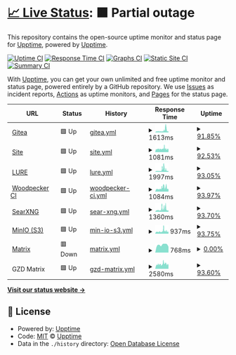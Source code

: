 # [📈 Live Status](https://status.elara.ws): <!--live status--> **🟧 Partial outage**

This repository contains the open-source uptime monitor and status page for [Upptime](https://upptime.js.org), powered by [Upptime](https://github.com/upptime/upptime).

[![Uptime CI](https://github.com/Elara6331/uptime/workflows/Uptime%20CI/badge.svg)](https://github.com/Elara6331/uptime/actions?query=workflow%3A%22Uptime+CI%22)
[![Response Time CI](https://github.com/Elara6331/uptime/workflows/Response%20Time%20CI/badge.svg)](https://github.com/Elara6331/uptime/actions?query=workflow%3A%22Response+Time+CI%22)
[![Graphs CI](https://github.com/Elara6331/uptime/workflows/Graphs%20CI/badge.svg)](https://github.com/Elara6331/uptime/actions?query=workflow%3A%22Graphs+CI%22)
[![Static Site CI](https://github.com/Elara6331/uptime/workflows/Static%20Site%20CI/badge.svg)](https://github.com/Elara6331/uptime/actions?query=workflow%3A%22Static+Site+CI%22)
[![Summary CI](https://github.com/Elara6331/uptime/workflows/Summary%20CI/badge.svg)](https://github.com/Elara6331/uptime/actions?query=workflow%3A%22Summary+CI%22)

With [Upptime](https://upptime.js.org), you can get your own unlimited and free uptime monitor and status page, powered entirely by a GitHub repository. We use [Issues](https://github.com/upptime/upptime/issues) as incident reports, [Actions](https://github.com/Elara6331/uptime/actions) as uptime monitors, and [Pages](https://status.elara.ws) for the status page.

<!--start: status pages-->
<!-- This summary is generated by Upptime (https://github.com/upptime/upptime) -->
<!-- Do not edit this manually, your changes will be overwritten -->
<!-- prettier-ignore -->
| URL | Status | History | Response Time | Uptime |
| --- | ------ | ------- | ------------- | ------ |
| <img alt="" src="https://icons.duckduckgo.com/ip3/gitea.elara.ws.ico" height="13"> [Gitea](https://gitea.elara.ws) | 🟩 Up | [gitea.yml](https://github.com/Elara6331/uptime/commits/HEAD/history/gitea.yml) | <details><summary><img alt="Response time graph" src="./graphs/gitea/response-time-week.png" height="20"> 1613ms</summary><br><a href="https://status.elara.ws/history/gitea"><img alt="Response time 863" src="https://img.shields.io/endpoint?url=https%3A%2F%2Fraw.githubusercontent.com%2FElara6331%2Fuptime%2FHEAD%2Fapi%2Fgitea%2Fresponse-time.json"></a><br><a href="https://status.elara.ws/history/gitea"><img alt="24-hour response time 1552" src="https://img.shields.io/endpoint?url=https%3A%2F%2Fraw.githubusercontent.com%2FElara6331%2Fuptime%2FHEAD%2Fapi%2Fgitea%2Fresponse-time-day.json"></a><br><a href="https://status.elara.ws/history/gitea"><img alt="7-day response time 1613" src="https://img.shields.io/endpoint?url=https%3A%2F%2Fraw.githubusercontent.com%2FElara6331%2Fuptime%2FHEAD%2Fapi%2Fgitea%2Fresponse-time-week.json"></a><br><a href="https://status.elara.ws/history/gitea"><img alt="30-day response time 2386" src="https://img.shields.io/endpoint?url=https%3A%2F%2Fraw.githubusercontent.com%2FElara6331%2Fuptime%2FHEAD%2Fapi%2Fgitea%2Fresponse-time-month.json"></a><br><a href="https://status.elara.ws/history/gitea"><img alt="1-year response time 982" src="https://img.shields.io/endpoint?url=https%3A%2F%2Fraw.githubusercontent.com%2FElara6331%2Fuptime%2FHEAD%2Fapi%2Fgitea%2Fresponse-time-year.json"></a></details> | <details><summary><a href="https://status.elara.ws/history/gitea">91.85%</a></summary><a href="https://status.elara.ws/history/gitea"><img alt="All-time uptime 99.57%" src="https://img.shields.io/endpoint?url=https%3A%2F%2Fraw.githubusercontent.com%2FElara6331%2Fuptime%2FHEAD%2Fapi%2Fgitea%2Fuptime.json"></a><br><a href="https://status.elara.ws/history/gitea"><img alt="24-hour uptime 82.67%" src="https://img.shields.io/endpoint?url=https%3A%2F%2Fraw.githubusercontent.com%2FElara6331%2Fuptime%2FHEAD%2Fapi%2Fgitea%2Fuptime-day.json"></a><br><a href="https://status.elara.ws/history/gitea"><img alt="7-day uptime 91.85%" src="https://img.shields.io/endpoint?url=https%3A%2F%2Fraw.githubusercontent.com%2FElara6331%2Fuptime%2FHEAD%2Fapi%2Fgitea%2Fuptime-week.json"></a><br><a href="https://status.elara.ws/history/gitea"><img alt="30-day uptime 94.91%" src="https://img.shields.io/endpoint?url=https%3A%2F%2Fraw.githubusercontent.com%2FElara6331%2Fuptime%2FHEAD%2Fapi%2Fgitea%2Fuptime-month.json"></a><br><a href="https://status.elara.ws/history/gitea"><img alt="1-year uptime 99.44%" src="https://img.shields.io/endpoint?url=https%3A%2F%2Fraw.githubusercontent.com%2FElara6331%2Fuptime%2FHEAD%2Fapi%2Fgitea%2Fuptime-year.json"></a></details>
| <img alt="" src="https://icons.duckduckgo.com/ip3/www.elara.ws.ico" height="13"> [Site](https://www.elara.ws) | 🟩 Up | [site.yml](https://github.com/Elara6331/uptime/commits/HEAD/history/site.yml) | <details><summary><img alt="Response time graph" src="./graphs/site/response-time-week.png" height="20"> 1081ms</summary><br><a href="https://status.elara.ws/history/site"><img alt="Response time 631" src="https://img.shields.io/endpoint?url=https%3A%2F%2Fraw.githubusercontent.com%2FElara6331%2Fuptime%2FHEAD%2Fapi%2Fsite%2Fresponse-time.json"></a><br><a href="https://status.elara.ws/history/site"><img alt="24-hour response time 1579" src="https://img.shields.io/endpoint?url=https%3A%2F%2Fraw.githubusercontent.com%2FElara6331%2Fuptime%2FHEAD%2Fapi%2Fsite%2Fresponse-time-day.json"></a><br><a href="https://status.elara.ws/history/site"><img alt="7-day response time 1081" src="https://img.shields.io/endpoint?url=https%3A%2F%2Fraw.githubusercontent.com%2FElara6331%2Fuptime%2FHEAD%2Fapi%2Fsite%2Fresponse-time-week.json"></a><br><a href="https://status.elara.ws/history/site"><img alt="30-day response time 1253" src="https://img.shields.io/endpoint?url=https%3A%2F%2Fraw.githubusercontent.com%2FElara6331%2Fuptime%2FHEAD%2Fapi%2Fsite%2Fresponse-time-month.json"></a><br><a href="https://status.elara.ws/history/site"><img alt="1-year response time 668" src="https://img.shields.io/endpoint?url=https%3A%2F%2Fraw.githubusercontent.com%2FElara6331%2Fuptime%2FHEAD%2Fapi%2Fsite%2Fresponse-time-year.json"></a></details> | <details><summary><a href="https://status.elara.ws/history/site">92.53%</a></summary><a href="https://status.elara.ws/history/site"><img alt="All-time uptime 98.66%" src="https://img.shields.io/endpoint?url=https%3A%2F%2Fraw.githubusercontent.com%2FElara6331%2Fuptime%2FHEAD%2Fapi%2Fsite%2Fuptime.json"></a><br><a href="https://status.elara.ws/history/site"><img alt="24-hour uptime 87.41%" src="https://img.shields.io/endpoint?url=https%3A%2F%2Fraw.githubusercontent.com%2FElara6331%2Fuptime%2FHEAD%2Fapi%2Fsite%2Fuptime-day.json"></a><br><a href="https://status.elara.ws/history/site"><img alt="7-day uptime 92.53%" src="https://img.shields.io/endpoint?url=https%3A%2F%2Fraw.githubusercontent.com%2FElara6331%2Fuptime%2FHEAD%2Fapi%2Fsite%2Fuptime-week.json"></a><br><a href="https://status.elara.ws/history/site"><img alt="30-day uptime 79.69%" src="https://img.shields.io/endpoint?url=https%3A%2F%2Fraw.githubusercontent.com%2FElara6331%2Fuptime%2FHEAD%2Fapi%2Fsite%2Fuptime-month.json"></a><br><a href="https://status.elara.ws/history/site"><img alt="1-year uptime 98.17%" src="https://img.shields.io/endpoint?url=https%3A%2F%2Fraw.githubusercontent.com%2FElara6331%2Fuptime%2FHEAD%2Fapi%2Fsite%2Fuptime-year.json"></a></details>
| <img alt="" src="https://icons.duckduckgo.com/ip3/lure.sh.ico" height="13"> [LURE](https://lure.sh) | 🟩 Up | [lure.yml](https://github.com/Elara6331/uptime/commits/HEAD/history/lure.yml) | <details><summary><img alt="Response time graph" src="./graphs/lure/response-time-week.png" height="20"> 1997ms</summary><br><a href="https://status.elara.ws/history/lure"><img alt="Response time 817" src="https://img.shields.io/endpoint?url=https%3A%2F%2Fraw.githubusercontent.com%2FElara6331%2Fuptime%2FHEAD%2Fapi%2Flure%2Fresponse-time.json"></a><br><a href="https://status.elara.ws/history/lure"><img alt="24-hour response time 2058" src="https://img.shields.io/endpoint?url=https%3A%2F%2Fraw.githubusercontent.com%2FElara6331%2Fuptime%2FHEAD%2Fapi%2Flure%2Fresponse-time-day.json"></a><br><a href="https://status.elara.ws/history/lure"><img alt="7-day response time 1997" src="https://img.shields.io/endpoint?url=https%3A%2F%2Fraw.githubusercontent.com%2FElara6331%2Fuptime%2FHEAD%2Fapi%2Flure%2Fresponse-time-week.json"></a><br><a href="https://status.elara.ws/history/lure"><img alt="30-day response time 1579" src="https://img.shields.io/endpoint?url=https%3A%2F%2Fraw.githubusercontent.com%2FElara6331%2Fuptime%2FHEAD%2Fapi%2Flure%2Fresponse-time-month.json"></a><br><a href="https://status.elara.ws/history/lure"><img alt="1-year response time 889" src="https://img.shields.io/endpoint?url=https%3A%2F%2Fraw.githubusercontent.com%2FElara6331%2Fuptime%2FHEAD%2Fapi%2Flure%2Fresponse-time-year.json"></a></details> | <details><summary><a href="https://status.elara.ws/history/lure">93.05%</a></summary><a href="https://status.elara.ws/history/lure"><img alt="All-time uptime 97.36%" src="https://img.shields.io/endpoint?url=https%3A%2F%2Fraw.githubusercontent.com%2FElara6331%2Fuptime%2FHEAD%2Fapi%2Flure%2Fuptime.json"></a><br><a href="https://status.elara.ws/history/lure"><img alt="24-hour uptime 93.12%" src="https://img.shields.io/endpoint?url=https%3A%2F%2Fraw.githubusercontent.com%2FElara6331%2Fuptime%2FHEAD%2Fapi%2Flure%2Fuptime-day.json"></a><br><a href="https://status.elara.ws/history/lure"><img alt="7-day uptime 93.05%" src="https://img.shields.io/endpoint?url=https%3A%2F%2Fraw.githubusercontent.com%2FElara6331%2Fuptime%2FHEAD%2Fapi%2Flure%2Fuptime-week.json"></a><br><a href="https://status.elara.ws/history/lure"><img alt="30-day uptime 56.97%" src="https://img.shields.io/endpoint?url=https%3A%2F%2Fraw.githubusercontent.com%2FElara6331%2Fuptime%2FHEAD%2Fapi%2Flure%2Fuptime-month.json"></a><br><a href="https://status.elara.ws/history/lure"><img alt="1-year uptime 96.26%" src="https://img.shields.io/endpoint?url=https%3A%2F%2Fraw.githubusercontent.com%2FElara6331%2Fuptime%2FHEAD%2Fapi%2Flure%2Fuptime-year.json"></a></details>
| <img alt="" src="https://icons.duckduckgo.com/ip3/ci.elara.ws.ico" height="13"> [Woodpecker CI](https://ci.elara.ws) | 🟩 Up | [woodpecker-ci.yml](https://github.com/Elara6331/uptime/commits/HEAD/history/woodpecker-ci.yml) | <details><summary><img alt="Response time graph" src="./graphs/woodpecker-ci/response-time-week.png" height="20"> 1084ms</summary><br><a href="https://status.elara.ws/history/woodpecker-ci"><img alt="Response time 523" src="https://img.shields.io/endpoint?url=https%3A%2F%2Fraw.githubusercontent.com%2FElara6331%2Fuptime%2FHEAD%2Fapi%2Fwoodpecker-ci%2Fresponse-time.json"></a><br><a href="https://status.elara.ws/history/woodpecker-ci"><img alt="24-hour response time 1438" src="https://img.shields.io/endpoint?url=https%3A%2F%2Fraw.githubusercontent.com%2FElara6331%2Fuptime%2FHEAD%2Fapi%2Fwoodpecker-ci%2Fresponse-time-day.json"></a><br><a href="https://status.elara.ws/history/woodpecker-ci"><img alt="7-day response time 1084" src="https://img.shields.io/endpoint?url=https%3A%2F%2Fraw.githubusercontent.com%2FElara6331%2Fuptime%2FHEAD%2Fapi%2Fwoodpecker-ci%2Fresponse-time-week.json"></a><br><a href="https://status.elara.ws/history/woodpecker-ci"><img alt="30-day response time 794" src="https://img.shields.io/endpoint?url=https%3A%2F%2Fraw.githubusercontent.com%2FElara6331%2Fuptime%2FHEAD%2Fapi%2Fwoodpecker-ci%2Fresponse-time-month.json"></a><br><a href="https://status.elara.ws/history/woodpecker-ci"><img alt="1-year response time 559" src="https://img.shields.io/endpoint?url=https%3A%2F%2Fraw.githubusercontent.com%2FElara6331%2Fuptime%2FHEAD%2Fapi%2Fwoodpecker-ci%2Fresponse-time-year.json"></a></details> | <details><summary><a href="https://status.elara.ws/history/woodpecker-ci">93.97%</a></summary><a href="https://status.elara.ws/history/woodpecker-ci"><img alt="All-time uptime 99.70%" src="https://img.shields.io/endpoint?url=https%3A%2F%2Fraw.githubusercontent.com%2FElara6331%2Fuptime%2FHEAD%2Fapi%2Fwoodpecker-ci%2Fuptime.json"></a><br><a href="https://status.elara.ws/history/woodpecker-ci"><img alt="24-hour uptime 93.15%" src="https://img.shields.io/endpoint?url=https%3A%2F%2Fraw.githubusercontent.com%2FElara6331%2Fuptime%2FHEAD%2Fapi%2Fwoodpecker-ci%2Fuptime-day.json"></a><br><a href="https://status.elara.ws/history/woodpecker-ci"><img alt="7-day uptime 93.97%" src="https://img.shields.io/endpoint?url=https%3A%2F%2Fraw.githubusercontent.com%2FElara6331%2Fuptime%2FHEAD%2Fapi%2Fwoodpecker-ci%2Fuptime-week.json"></a><br><a href="https://status.elara.ws/history/woodpecker-ci"><img alt="30-day uptime 97.49%" src="https://img.shields.io/endpoint?url=https%3A%2F%2Fraw.githubusercontent.com%2FElara6331%2Fuptime%2FHEAD%2Fapi%2Fwoodpecker-ci%2Fuptime-month.json"></a><br><a href="https://status.elara.ws/history/woodpecker-ci"><img alt="1-year uptime 99.68%" src="https://img.shields.io/endpoint?url=https%3A%2F%2Fraw.githubusercontent.com%2FElara6331%2Fuptime%2FHEAD%2Fapi%2Fwoodpecker-ci%2Fuptime-year.json"></a></details>
| <img alt="" src="https://icons.duckduckgo.com/ip3/search.elara.ws.ico" height="13"> [SearXNG](https://search.elara.ws) | 🟩 Up | [sear-xng.yml](https://github.com/Elara6331/uptime/commits/HEAD/history/sear-xng.yml) | <details><summary><img alt="Response time graph" src="./graphs/sear-xng/response-time-week.png" height="20"> 1360ms</summary><br><a href="https://status.elara.ws/history/sear-xng"><img alt="Response time 590" src="https://img.shields.io/endpoint?url=https%3A%2F%2Fraw.githubusercontent.com%2FElara6331%2Fuptime%2FHEAD%2Fapi%2Fsear-xng%2Fresponse-time.json"></a><br><a href="https://status.elara.ws/history/sear-xng"><img alt="24-hour response time 921" src="https://img.shields.io/endpoint?url=https%3A%2F%2Fraw.githubusercontent.com%2FElara6331%2Fuptime%2FHEAD%2Fapi%2Fsear-xng%2Fresponse-time-day.json"></a><br><a href="https://status.elara.ws/history/sear-xng"><img alt="7-day response time 1360" src="https://img.shields.io/endpoint?url=https%3A%2F%2Fraw.githubusercontent.com%2FElara6331%2Fuptime%2FHEAD%2Fapi%2Fsear-xng%2Fresponse-time-week.json"></a><br><a href="https://status.elara.ws/history/sear-xng"><img alt="30-day response time 1151" src="https://img.shields.io/endpoint?url=https%3A%2F%2Fraw.githubusercontent.com%2FElara6331%2Fuptime%2FHEAD%2Fapi%2Fsear-xng%2Fresponse-time-month.json"></a><br><a href="https://status.elara.ws/history/sear-xng"><img alt="1-year response time 649" src="https://img.shields.io/endpoint?url=https%3A%2F%2Fraw.githubusercontent.com%2FElara6331%2Fuptime%2FHEAD%2Fapi%2Fsear-xng%2Fresponse-time-year.json"></a></details> | <details><summary><a href="https://status.elara.ws/history/sear-xng">93.70%</a></summary><a href="https://status.elara.ws/history/sear-xng"><img alt="All-time uptime 99.43%" src="https://img.shields.io/endpoint?url=https%3A%2F%2Fraw.githubusercontent.com%2FElara6331%2Fuptime%2FHEAD%2Fapi%2Fsear-xng%2Fuptime.json"></a><br><a href="https://status.elara.ws/history/sear-xng"><img alt="24-hour uptime 93.18%" src="https://img.shields.io/endpoint?url=https%3A%2F%2Fraw.githubusercontent.com%2FElara6331%2Fuptime%2FHEAD%2Fapi%2Fsear-xng%2Fuptime-day.json"></a><br><a href="https://status.elara.ws/history/sear-xng"><img alt="7-day uptime 93.70%" src="https://img.shields.io/endpoint?url=https%3A%2F%2Fraw.githubusercontent.com%2FElara6331%2Fuptime%2FHEAD%2Fapi%2Fsear-xng%2Fuptime-week.json"></a><br><a href="https://status.elara.ws/history/sear-xng"><img alt="30-day uptime 92.67%" src="https://img.shields.io/endpoint?url=https%3A%2F%2Fraw.githubusercontent.com%2FElara6331%2Fuptime%2FHEAD%2Fapi%2Fsear-xng%2Fuptime-month.json"></a><br><a href="https://status.elara.ws/history/sear-xng"><img alt="1-year uptime 99.28%" src="https://img.shields.io/endpoint?url=https%3A%2F%2Fraw.githubusercontent.com%2FElara6331%2Fuptime%2FHEAD%2Fapi%2Fsear-xng%2Fuptime-year.json"></a></details>
| <img alt="" src="https://icons.duckduckgo.com/ip3/minio.elara.ws.ico" height="13"> [MinIO (S3)](https://minio.elara.ws) | 🟩 Up | [min-io-s3.yml](https://github.com/Elara6331/uptime/commits/HEAD/history/min-io-s3.yml) | <details><summary><img alt="Response time graph" src="./graphs/min-io-s3/response-time-week.png" height="20"> 937ms</summary><br><a href="https://status.elara.ws/history/min-io-s3"><img alt="Response time 494" src="https://img.shields.io/endpoint?url=https%3A%2F%2Fraw.githubusercontent.com%2FElara6331%2Fuptime%2FHEAD%2Fapi%2Fmin-io-s3%2Fresponse-time.json"></a><br><a href="https://status.elara.ws/history/min-io-s3"><img alt="24-hour response time 967" src="https://img.shields.io/endpoint?url=https%3A%2F%2Fraw.githubusercontent.com%2FElara6331%2Fuptime%2FHEAD%2Fapi%2Fmin-io-s3%2Fresponse-time-day.json"></a><br><a href="https://status.elara.ws/history/min-io-s3"><img alt="7-day response time 937" src="https://img.shields.io/endpoint?url=https%3A%2F%2Fraw.githubusercontent.com%2FElara6331%2Fuptime%2FHEAD%2Fapi%2Fmin-io-s3%2Fresponse-time-week.json"></a><br><a href="https://status.elara.ws/history/min-io-s3"><img alt="30-day response time 852" src="https://img.shields.io/endpoint?url=https%3A%2F%2Fraw.githubusercontent.com%2FElara6331%2Fuptime%2FHEAD%2Fapi%2Fmin-io-s3%2Fresponse-time-month.json"></a><br><a href="https://status.elara.ws/history/min-io-s3"><img alt="1-year response time 526" src="https://img.shields.io/endpoint?url=https%3A%2F%2Fraw.githubusercontent.com%2FElara6331%2Fuptime%2FHEAD%2Fapi%2Fmin-io-s3%2Fresponse-time-year.json"></a></details> | <details><summary><a href="https://status.elara.ws/history/min-io-s3">93.75%</a></summary><a href="https://status.elara.ws/history/min-io-s3"><img alt="All-time uptime 99.64%" src="https://img.shields.io/endpoint?url=https%3A%2F%2Fraw.githubusercontent.com%2FElara6331%2Fuptime%2FHEAD%2Fapi%2Fmin-io-s3%2Fuptime.json"></a><br><a href="https://status.elara.ws/history/min-io-s3"><img alt="24-hour uptime 95.29%" src="https://img.shields.io/endpoint?url=https%3A%2F%2Fraw.githubusercontent.com%2FElara6331%2Fuptime%2FHEAD%2Fapi%2Fmin-io-s3%2Fuptime-day.json"></a><br><a href="https://status.elara.ws/history/min-io-s3"><img alt="7-day uptime 93.75%" src="https://img.shields.io/endpoint?url=https%3A%2F%2Fraw.githubusercontent.com%2FElara6331%2Fuptime%2FHEAD%2Fapi%2Fmin-io-s3%2Fuptime-week.json"></a><br><a href="https://status.elara.ws/history/min-io-s3"><img alt="30-day uptime 96.50%" src="https://img.shields.io/endpoint?url=https%3A%2F%2Fraw.githubusercontent.com%2FElara6331%2Fuptime%2FHEAD%2Fapi%2Fmin-io-s3%2Fuptime-month.json"></a><br><a href="https://status.elara.ws/history/min-io-s3"><img alt="1-year uptime 99.59%" src="https://img.shields.io/endpoint?url=https%3A%2F%2Fraw.githubusercontent.com%2FElara6331%2Fuptime%2FHEAD%2Fapi%2Fmin-io-s3%2Fuptime-year.json"></a></details>
| <img alt="" src="https://icons.duckduckgo.com/ip3/matrix.arsenm.dev.ico" height="13"> [Matrix](https://matrix.arsenm.dev) | 🟥 Down | [matrix.yml](https://github.com/Elara6331/uptime/commits/HEAD/history/matrix.yml) | <details><summary><img alt="Response time graph" src="./graphs/matrix/response-time-week.png" height="20"> 768ms</summary><br><a href="https://status.elara.ws/history/matrix"><img alt="Response time 490" src="https://img.shields.io/endpoint?url=https%3A%2F%2Fraw.githubusercontent.com%2FElara6331%2Fuptime%2FHEAD%2Fapi%2Fmatrix%2Fresponse-time.json"></a><br><a href="https://status.elara.ws/history/matrix"><img alt="24-hour response time 588" src="https://img.shields.io/endpoint?url=https%3A%2F%2Fraw.githubusercontent.com%2FElara6331%2Fuptime%2FHEAD%2Fapi%2Fmatrix%2Fresponse-time-day.json"></a><br><a href="https://status.elara.ws/history/matrix"><img alt="7-day response time 768" src="https://img.shields.io/endpoint?url=https%3A%2F%2Fraw.githubusercontent.com%2FElara6331%2Fuptime%2FHEAD%2Fapi%2Fmatrix%2Fresponse-time-week.json"></a><br><a href="https://status.elara.ws/history/matrix"><img alt="30-day response time 731" src="https://img.shields.io/endpoint?url=https%3A%2F%2Fraw.githubusercontent.com%2FElara6331%2Fuptime%2FHEAD%2Fapi%2Fmatrix%2Fresponse-time-month.json"></a><br><a href="https://status.elara.ws/history/matrix"><img alt="1-year response time 520" src="https://img.shields.io/endpoint?url=https%3A%2F%2Fraw.githubusercontent.com%2FElara6331%2Fuptime%2FHEAD%2Fapi%2Fmatrix%2Fresponse-time-year.json"></a></details> | <details><summary><a href="https://status.elara.ws/history/matrix">0.00%</a></summary><a href="https://status.elara.ws/history/matrix"><img alt="All-time uptime 94.65%" src="https://img.shields.io/endpoint?url=https%3A%2F%2Fraw.githubusercontent.com%2FElara6331%2Fuptime%2FHEAD%2Fapi%2Fmatrix%2Fuptime.json"></a><br><a href="https://status.elara.ws/history/matrix"><img alt="24-hour uptime 0.00%" src="https://img.shields.io/endpoint?url=https%3A%2F%2Fraw.githubusercontent.com%2FElara6331%2Fuptime%2FHEAD%2Fapi%2Fmatrix%2Fuptime-day.json"></a><br><a href="https://status.elara.ws/history/matrix"><img alt="7-day uptime 0.00%" src="https://img.shields.io/endpoint?url=https%3A%2F%2Fraw.githubusercontent.com%2FElara6331%2Fuptime%2FHEAD%2Fapi%2Fmatrix%2Fuptime-week.json"></a><br><a href="https://status.elara.ws/history/matrix"><img alt="30-day uptime 8.66%" src="https://img.shields.io/endpoint?url=https%3A%2F%2Fraw.githubusercontent.com%2FElara6331%2Fuptime%2FHEAD%2Fapi%2Fmatrix%2Fuptime-month.json"></a><br><a href="https://status.elara.ws/history/matrix"><img alt="1-year uptime 92.29%" src="https://img.shields.io/endpoint?url=https%3A%2F%2Fraw.githubusercontent.com%2FElara6331%2Fuptime%2FHEAD%2Fapi%2Fmatrix%2Fuptime-year.json"></a></details>
| <img alt="" src="https://icons.duckduckgo.com/ip3/null.ico" height="13"> GZD Matrix | 🟩 Up | [gzd-matrix.yml](https://github.com/Elara6331/uptime/commits/HEAD/history/gzd-matrix.yml) | <details><summary><img alt="Response time graph" src="./graphs/gzd-matrix/response-time-week.png" height="20"> 2580ms</summary><br><a href="https://status.elara.ws/history/gzd-matrix"><img alt="Response time 1975" src="https://img.shields.io/endpoint?url=https%3A%2F%2Fraw.githubusercontent.com%2FElara6331%2Fuptime%2FHEAD%2Fapi%2Fgzd-matrix%2Fresponse-time.json"></a><br><a href="https://status.elara.ws/history/gzd-matrix"><img alt="24-hour response time 2580" src="https://img.shields.io/endpoint?url=https%3A%2F%2Fraw.githubusercontent.com%2FElara6331%2Fuptime%2FHEAD%2Fapi%2Fgzd-matrix%2Fresponse-time-day.json"></a><br><a href="https://status.elara.ws/history/gzd-matrix"><img alt="7-day response time 2580" src="https://img.shields.io/endpoint?url=https%3A%2F%2Fraw.githubusercontent.com%2FElara6331%2Fuptime%2FHEAD%2Fapi%2Fgzd-matrix%2Fresponse-time-week.json"></a><br><a href="https://status.elara.ws/history/gzd-matrix"><img alt="30-day response time 2903" src="https://img.shields.io/endpoint?url=https%3A%2F%2Fraw.githubusercontent.com%2FElara6331%2Fuptime%2FHEAD%2Fapi%2Fgzd-matrix%2Fresponse-time-month.json"></a><br><a href="https://status.elara.ws/history/gzd-matrix"><img alt="1-year response time 2197" src="https://img.shields.io/endpoint?url=https%3A%2F%2Fraw.githubusercontent.com%2FElara6331%2Fuptime%2FHEAD%2Fapi%2Fgzd-matrix%2Fresponse-time-year.json"></a></details> | <details><summary><a href="https://status.elara.ws/history/gzd-matrix">93.60%</a></summary><a href="https://status.elara.ws/history/gzd-matrix"><img alt="All-time uptime 97.62%" src="https://img.shields.io/endpoint?url=https%3A%2F%2Fraw.githubusercontent.com%2FElara6331%2Fuptime%2FHEAD%2Fapi%2Fgzd-matrix%2Fuptime.json"></a><br><a href="https://status.elara.ws/history/gzd-matrix"><img alt="24-hour uptime 93.41%" src="https://img.shields.io/endpoint?url=https%3A%2F%2Fraw.githubusercontent.com%2FElara6331%2Fuptime%2FHEAD%2Fapi%2Fgzd-matrix%2Fuptime-day.json"></a><br><a href="https://status.elara.ws/history/gzd-matrix"><img alt="7-day uptime 93.60%" src="https://img.shields.io/endpoint?url=https%3A%2F%2Fraw.githubusercontent.com%2FElara6331%2Fuptime%2FHEAD%2Fapi%2Fgzd-matrix%2Fuptime-week.json"></a><br><a href="https://status.elara.ws/history/gzd-matrix"><img alt="30-day uptime 63.47%" src="https://img.shields.io/endpoint?url=https%3A%2F%2Fraw.githubusercontent.com%2FElara6331%2Fuptime%2FHEAD%2Fapi%2Fgzd-matrix%2Fuptime-month.json"></a><br><a href="https://status.elara.ws/history/gzd-matrix"><img alt="1-year uptime 96.67%" src="https://img.shields.io/endpoint?url=https%3A%2F%2Fraw.githubusercontent.com%2FElara6331%2Fuptime%2FHEAD%2Fapi%2Fgzd-matrix%2Fuptime-year.json"></a></details>

<!--end: status pages-->

[**Visit our status website →**](https://status.elara.ws)

## 📄 License

- Powered by: [Upptime](https://github.com/upptime/upptime)
- Code: [MIT](./LICENSE) © [Upptime](https://upptime.js.org)
- Data in the `./history` directory: [Open Database License](https://opendatacommons.org/licenses/odbl/1-0/)
